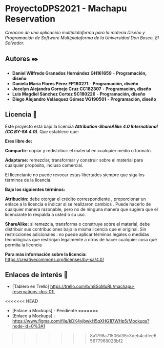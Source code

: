 # ProyectoDPS2021 - Machapu Reservation

_Creacion de una aplicación multiplataforma para la materia Diseño y Programación de Software Multiplataforma de la Universidad Don Bosco, El Salvador._


## Autores ✒️

* **Daniel Wilfredo Granados Hernández   GH161659** - **Programación, diseño**
* **Daniela María Flores Pérez           FP180271** - **Programación, diseño**
* **Jocelyn Alejandra Cornejo Cruz       CC182307** - **Programación, diseño**
* **Luis Magdiel Sánchez Cortez          SC180226** - **Programación, diseño**
* **Diego Alejandro Velásquez Gómez      VG190501** - **Programación, diseño**

## Licencia :page_facing_up: 
Este proyecto está bajo la licencia **_Attribution-ShareAlike 4.0 International (CC BY-SA 4.0)_**.
Que establece que:

**Eres libre de:**

**Compartir:** copiar y redistribuir el material en cualquier medio o formato.

**Adaptarse:** remezclar, transformar y construir sobre el material para cualquier propósito, incluso comercial.

El licenciante no puede revocar estas libertades siempre que siga los términos de la licencia.

**Bajo los siguientes términos:**

**Atribución:** debe otorgar el crédito correspondiente , proporcionar un enlace a la licencia e indicar si se realizaron cambios . Puede hacerlo de cualquier manera razonable, pero no de ninguna manera que sugiera que el licenciante lo respalda a usted o su uso.

**ShareAlike:** si remezcla, transforma o construye sobre el material, debe distribuir sus contribuciones bajo la misma licencia que el original.
Sin restricciones adicionales : no puede aplicar términos legales o medidas tecnológicas que restrinjan legalmente a otros de hacer cualquier cosa que permita la licencia

**Para más información sobre la licencia:** https://creativecommons.org/licenses/by-sa/4.0/

## Enlaces de interés 👀

* [Tablero en Trello] https://trello.com/b/n8SoMuRL/machapu-reservations-dps-01t

<<<<<<< HEAD
* [Enlace a Mockups] - Pendiente
=======
* [Enlace a Mockups] - https://www.figma.com/file/kDK4yjbwkH5qXHG1l7WHp5/Mockups?node-id=0%3A1
>>>>>>> 8a1798a71506d36c3deb4cdfee65677968028bf2
